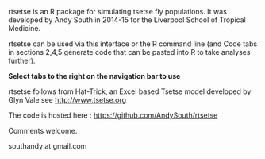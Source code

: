 rtsetse is an R package for simulating tsetse fly populations. It was developed by Andy South in 2014-15 for the Liverpool School of Tropical Medicine.  

rtsetse can be used via this interface or the R command line (and Code tabs in sections 2,4,5 generate code that can be pasted into R to take analyses further). 

**Select tabs to the right on the navigation bar to use**  

rtsetse follows from Hat-Trick, an Excel based Tsetse model developed by Glyn Vale see http://www.tsetse.org

The code is hosted here : https://github.com/AndySouth/rtsetse

Comments welcome.

southandy at gmail.com
